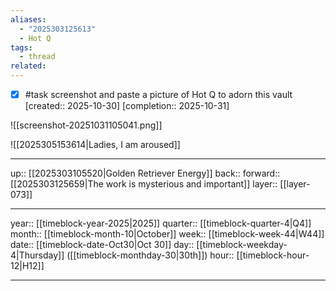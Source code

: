 ```yaml
---
aliases:
  - "2025303125613"
  - Hot Q
tags:
  - thread
related:
---
```


- [x] #task screenshot and paste a picture of Hot Q to adorn this vault  [created:: 2025-10-30]  [completion:: 2025-10-31]

![[screenshot-20251031105041.png]]

![[2025305153614|Ladies, I am aroused]]

***

up:: [[2025303105520|Golden Retriever Energy]]
back:: 
forward:: [[2025303125659|The work is mysterious and important]]
layer:: [[layer-073]]

***

year:: [[timeblock-year-2025|2025]]
quarter:: [[timeblock-quarter-4|Q4]]
month:: [[timeblock-month-10|October]]
week:: [[timeblock-week-44|W44]]
date:: [[timeblock-date-Oct30|Oct 30]]
day:: [[timeblock-weekday-4|Thursday]] ([[timeblock-monthday-30|30th]])
hour:: [[timeblock-hour-12|H12]]

***
